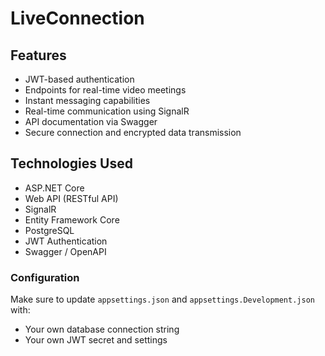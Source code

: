# LiveConnection


## Features

- JWT-based authentication  
- Endpoints for real-time video meetings  
- Instant messaging capabilities  
- Real-time communication using SignalR  
- API documentation via Swagger  
- Secure connection and encrypted data transmission  

## Technologies Used

- ASP.NET Core  
- Web API (RESTful API)
- SignalR  
- Entity Framework Core  
- PostgreSQL  
- JWT Authentication  
- Swagger / OpenAPI  


### Configuration

Make sure to update `appsettings.json` and `appsettings.Development.json` with:

- Your own database connection string  
- Your own JWT secret and settings
